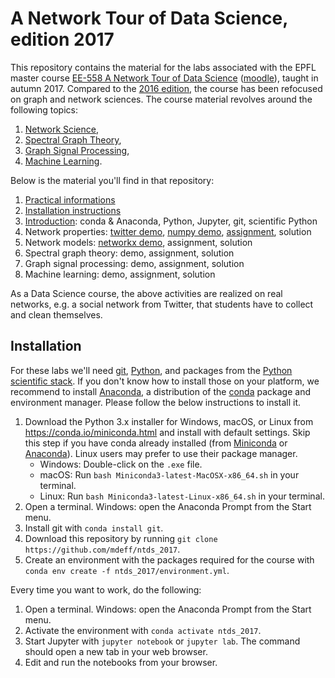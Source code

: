 # A Network Tour of Data Science, edition 2017

This repository contains the material for the labs associated with the EPFL
master course [EE-558 A Network Tour of Data Science][epfl] ([moodle]), taught
in autumn 2017. Compared to the [2016 edition], the course has been refocused
on graph and network sciences. The course material revolves around the
following topics:

1. [Network Science](https://en.wikipedia.org/wiki/Network_science),
1. [Spectral Graph Theory](https://en.wikipedia.org/wiki/Spectral_graph_theory),
1. [Graph Signal Processing](https://arxiv.org/abs/1211.0053),
1. [Machine Learning](https://en.wikipedia.org/wiki/Machine_learning).

[epfl]: http://edu.epfl.ch/coursebook/en/a-network-tour-of-data-science-EE-558
[moodle]: http://moodle.epfl.ch/course/view.php?id=15299
[2016 edition]: https://github.com/mdeff/ntds_2016

Below is the material you'll find in that repository:
1. [Practical informations][practical_info]
1. [Installation instructions](#installation)
1. [Introduction][d01]: conda & Anaconda, Python, Jupyter, git, scientific Python
1. Network properties: [twitter demo][d02], [numpy demo][d03], [assignment][a01], solution
1. Network models: [networkx demo][d04], assignment, solution
1. Spectral graph theory: demo, assignment, solution
1. Graph signal processing: demo, assignment, solution
1. Machine learning: demo, assignment, solution

As a Data Science course, the above activities are realized on real networks,
e.g. a social network from Twitter, that students have to collect and clean
themselves.

[practical_info]: https://github.com/mdeff/ntds_2017/raw/outputs/practical_info/ntds_labs.pdf

[d01]: https://nbviewer.jupyter.org/github/mdeff/ntds_2017/blob/outputs/demos/01_introduction.ipynb
[d02]: https://nbviewer.jupyter.org/github/mdeff/ntds_2017/blob/outputs/demos/02_data_acquisition_twitter.ipynb
[d03]: https://nbviewer.jupyter.org/github/mdeff/ntds_2017/blob/outputs/demos/03_numpy.ipynb
[d04]: https://nbviewer.jupyter.org/github/mdeff/ntds_2017/blob/outputs/demos/04_networkx.ipynb

[a01]: https://nbviewer.jupyter.org/github/mdeff/ntds_2017/blob/outputs/assignments/01_network_properties.ipynb

## Installation

For these labs we'll need [git], [Python], and packages from the [Python
scientific stack][scipy]. If you don't know how to install those on your
platform, we recommend to install [Anaconda], a distribution of the [conda]
package and environment manager. Please follow the below instructions to
install it.

1. Download the Python 3.x installer for Windows, macOS, or Linux from
   <https://conda.io/miniconda.html> and install with default settings. Skip
   this step if you have conda already installed (from [Miniconda] or
   [Anaconda]). Linux users may prefer to use their package manager.
   * Windows: Double-click on the `.exe` file.
   * macOS: Run `bash Miniconda3-latest-MacOSX-x86_64.sh` in your terminal.
   * Linux: Run `bash Miniconda3-latest-Linux-x86_64.sh` in your terminal.
1. Open a terminal. Windows: open the Anaconda Prompt from the Start menu.
1. Install git with `conda install git`.
1. Download this repository by running
   `git clone https://github.com/mdeff/ntds_2017`.
1. Create an environment with the packages required for the course with
   `conda env create -f ntds_2017/environment.yml`.

Every time you want to work, do the following:

1. Open a terminal. Windows: open the Anaconda Prompt from the Start menu.
1. Activate the environment with `conda activate ntds_2017`.
1. Start Jupyter with `jupyter notebook` or `jupyter lab`. The command should
   open a new tab in your web browser.
1. Edit and run the notebooks from your browser.

[git]: https://git-scm.com
[python]: https://www.python.org
[scipy]: https://www.scipy.org
[anaconda]: https://anaconda.org
[miniconda]: https://conda.io/miniconda.html
[conda]: https://conda.io
[conda-forge]: https://conda-forge.org
